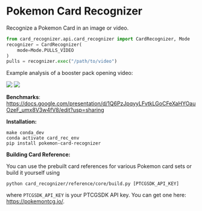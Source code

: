# Pokemon Card Recognizer

Recognize a Pokemon Card in an image or video.

```python
from card_recognizer.api.card_recognizer import CardRecognizer, Mode 
recognizer = CardRecognizer(
    mode=Mode.PULLS_VIDEO
)
pulls = recognizer.exec("/path/to/video")
```

Example analysis of a booster pack opening video:

![](https://github.com/prateekt/pokemon-card-recognizer/blob/75409e8ecdc32256dfc4a0a8243782152fdd406b/example2.png?raw=true)
![](https://github.com/prateekt/pokemon-card-recognizer/blob/75409e8ecdc32256dfc4a0a8243782152fdd406b/example.png?raw=true)

<b>Benchmarks</b>: https://docs.google.com/presentation/d/1Q6PzJpqyyLFvtkLGoCFeXaHYOauOzeF_umx8V3w4fV8/edit?usp=sharing

<b>Installation:</b>

```
make conda_dev
conda activate card_rec_env
pip install pokemon-card-recognizer
```    

<b>Building Card Reference:</b>

You can use the prebuilt card references for various Pokemon card sets or build it yourself using
```commandline
python card_recognizer/reference/core/build.py [PTCGSDK_API_KEY]
```
where `PTCGSDK_API_KEY` is your PTCGSDK API key. You can get one here: https://pokemontcg.io/.
